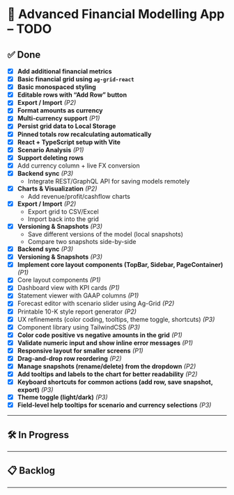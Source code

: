 # 🏦 Advanced Financial Modelling App – TODO

## ✅ Done
- [x] **Add additional financial metrics**
- [x] **Basic financial grid using `ag-grid-react`**
- [x] **Basic monospaced styling**
- [x] **Editable rows with “Add Row” button**
- [x] **Export / Import** _(P2)_
- [x] **Format amounts as currency**
- [x] **Multi-currency support** _(P1)_
- [x] **Persist grid data to Local Storage**
- [x] **Pinned totals row recalculating automatically**
- [x] **React + TypeScript setup with Vite**
- [x] **Scenario Analysis** _(P1)_
- [x] **Support deleting rows**
- [x] Add currency column + live FX conversion
- [x] **Backend sync** _(P3)_
  - Integrate REST/GraphQL API for saving models remotely
- [x] **Charts & Visualization** _(P2)_
  - Add revenue/profit/cashflow charts
- [x] **Export / Import** _(P2)_
  - Export grid to CSV/Excel
  - Import back into the grid
- [x] **Versioning & Snapshots** _(P3)_
  - Save different versions of the model (local snapshots)
  - Compare two snapshots side-by-side
- [x] **Backend sync** _(P3)_
- [x] **Versioning & Snapshots** _(P3)_
- [x] **Implement core layout components (TopBar, Sidebar, PageContainer)** _(P1)_
- [x] Core layout components _(P1)_
- [x] Dashboard view with KPI cards _(P1)_
- [x] Statement viewer with GAAP columns _(P1)_
- [x] Forecast editor with scenario slider using Ag-Grid _(P2)_
- [x] Printable 10-K style report generator _(P2)_
- [x] UX refinements (color coding, tooltips, theme toggle, shortcuts) _(P3)_
- [x] Component library using TailwindCSS _(P3)_
- [x] **Color code positive vs negative amounts in the grid** _(P1)_
- [x] **Validate numeric input and show inline error messages** _(P1)_
- [x] **Responsive layout for smaller screens** _(P1)_
- [x] **Drag-and-drop row reordering** _(P2)_
- [x] **Manage snapshots (rename/delete) from the dropdown** _(P2)_
- [x] **Add tooltips and labels to the chart for better readability** _(P2)_
- [x] **Keyboard shortcuts for common actions (add row, save snapshot, export)** _(P3)_
- [x] **Theme toggle (light/dark)** _(P3)_
- [x] **Field-level help tooltips for scenario and currency selections** _(P3)_

---

## 🛠 In Progress


---


## 📋 Backlog

---
